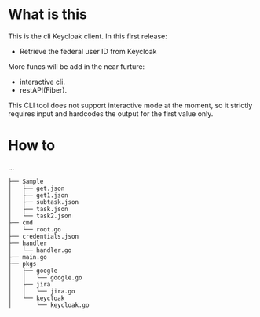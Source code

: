 # What is this

This is the cli Keycloak client.
In this first release:
- Retrieve the federal user ID from Keycloak

More funcs will be add in the near furture: 
- interactive cli.
- restAPI(Fiber).

This CLI tool does not support interactive mode at the moment, so it strictly requires input and hardcodes the output for the first value only.

# How to 
...
```
├── Sample
│   ├── get.json
│   ├── get1.json
│   ├── subtask.json
│   ├── task.json
│   └── task2.json
├── cmd
│   └── root.go
├── credentials.json
├── handler
│   └── handler.go
├── main.go
├── pkgs
│   ├── google
│   │   └── google.go
│   ├── jira
│   │   └── jira.go
│   └── keycloak
│       └── keycloak.go
```